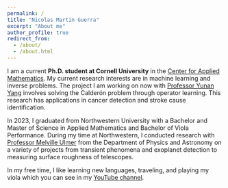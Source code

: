 ```yaml
---
permalink: /
title: "Nicolas Martin Guerra"
excerpt: "About me"
author_profile: true
redirect_from: 
  - /about/
  - /about.html
---
```


I am a current **Ph.D. student at Cornell University** in the [Center for Applied Mathematics](https://www.cam.cornell.edu/cam). My current research interests are in machine learning and inverse problems. The project I am working on now with [Professor Yunan Yang](https://as.cornell.edu/people/yunan-yang) involves solving the Calderón problem through operator learning. This research has applications in cancer detection and stroke cause identification. 

In 2023, I graduated from Northwestern University with a Bachelor and Master of Science in Applied Mathematics and Bachelor of Viola Performance. During my time at Northwestern, I conducted research with [Professor Melville Ulmer](https://physics.northwestern.edu/people/faculty/core-faculty/melville-ulmer.html) from the Department of Physics and Astronomy on a variety of projects from transient phenomena  and exoplanet detection to measuring surface roughness of telescopes.

In my free time, I like learning new languages, traveling, and playing my viola which you can see in my [YouTube channel](https://www.youtube.com/channel/UCMFvHpRq2CeAYqGrJvhR-iA).
